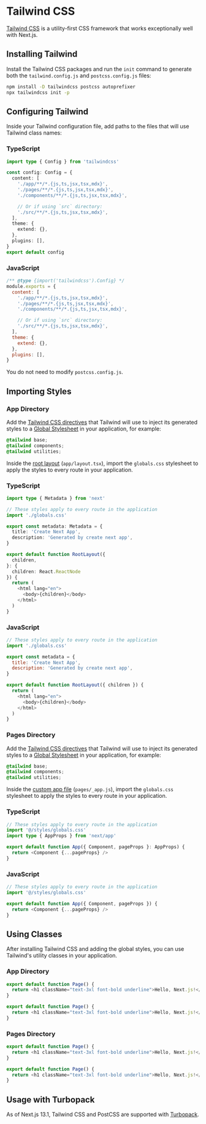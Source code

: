 # Tailwind CSS

[Tailwind CSS](https://tailwindcss.com/) is a utility-first CSS framework that works exceptionally well with Next.js.

## Installing Tailwind

Install the Tailwind CSS packages and run the `init` command to generate both the `tailwind.config.js` and `postcss.config.js` files:

```bash
npm install -D tailwindcss postcss autoprefixer
npx tailwindcss init -p
```

## Configuring Tailwind

Inside your Tailwind configuration file, add paths to the files that will use Tailwind class names:

### TypeScript

```typescript
import type { Config } from 'tailwindcss'

const config: Config = {
  content: [
    './app/**/*.{js,ts,jsx,tsx,mdx}', 
    './pages/**/*.{js,ts,jsx,tsx,mdx}',
    './components/**/*.{js,ts,jsx,tsx,mdx}',

    // Or if using `src` directory:
    './src/**/*.{js,ts,jsx,tsx,mdx}',
  ],
  theme: {
    extend: {},
  },
  plugins: [],
}
export default config
```

### JavaScript

```javascript
/** @type {import('tailwindcss').Config} */
module.exports = {
  content: [
    './app/**/*.{js,ts,jsx,tsx,mdx}', 
    './pages/**/*.{js,ts,jsx,tsx,mdx}',
    './components/**/*.{js,ts,jsx,tsx,mdx}',

    // Or if using `src` directory:
    './src/**/*.{js,ts,jsx,tsx,mdx}',
  ],
  theme: {
    extend: {},
  },
  plugins: [],
}
```

You do not need to modify `postcss.config.js`.

## Importing Styles

### App Directory

Add the [Tailwind CSS directives](https://tailwindcss.com/docs/functions-and-directives#directives) that Tailwind will use to inject its generated styles to a [Global Stylesheet](https://tailwindcss.com/docs/functions-and-directives#directives) in your application, for example:

```css
@tailwind base;
@tailwind components;
@tailwind utilities;
```

Inside the [root layout](https://nextjs.org/docs/app/building-your-application/routing/layouts-and-templates#root-layout-required) (`app/layout.tsx`), import the `globals.css` stylesheet to apply the styles to every route in your application.

### TypeScript

```typescript
import type { Metadata } from 'next'

// These styles apply to every route in the application
import './globals.css'

export const metadata: Metadata = {
  title: 'Create Next App',
  description: 'Generated by create next app',
}

export default function RootLayout({
  children,
}: {
  children: React.ReactNode
}) {
  return (
    <html lang="en">
      <body>{children}</body>
    </html>
  )
}
```

### JavaScript

```javascript
// These styles apply to every route in the application
import './globals.css'

export const metadata = {
  title: 'Create Next App',
  description: 'Generated by create next app',
}

export default function RootLayout({ children }) {
  return (
    <html lang="en">
      <body>{children}</body>
    </html>
  )
}
```

### Pages Directory

Add the [Tailwind CSS directives](https://tailwindcss.com/docs/functions-and-directives#directives) that Tailwind will use to inject its generated styles to a [Global Stylesheet](https://tailwindcss.com/docs/functions-and-directives#directives) in your application, for example:

```css
@tailwind base;
@tailwind components;
@tailwind utilities;
```

Inside the [custom app file](https://nextjs.org/docs/pages/building-your-application/routing/custom-app) (`pages/_app.js`), import the `globals.css` stylesheet to apply the styles to every route in your application.

### TypeScript

```typescript
// These styles apply to every route in the application
import '@/styles/globals.css'
import type { AppProps } from 'next/app'

export default function App({ Component, pageProps }: AppProps) {
  return <Component {...pageProps} />
}
```

### JavaScript

```javascript
// These styles apply to every route in the application
import '@/styles/globals.css'

export default function App({ Component, pageProps }) {
  return <Component {...pageProps} />
}
```

## Using Classes

After installing Tailwind CSS and adding the global styles, you can use Tailwind's utility classes in your application.

### App Directory

```typescript
export default function Page() {
  return <h1 className="text-3xl font-bold underline">Hello, Next.js!</h1>
}
```

```javascript
export default function Page() {
  return <h1 className="text-3xl font-bold underline">Hello, Next.js!</h1>
}
```

### Pages Directory

```typescript
export default function Page() {
  return <h1 className="text-3xl font-bold underline">Hello, Next.js!</h1>
}
```

```javascript
export default function Page() {
  return <h1 className="text-3xl font-bold underline">Hello, Next.js!</h1>
}
```

## Usage with Turbopack

As of Next.js 13.1, Tailwind CSS and PostCSS are supported with [Turbopack](https://turbo.build/pack/docs/features/css#tailwind-css).